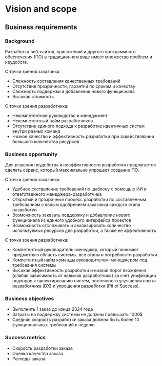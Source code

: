 # Vision and scope

## Business requirements

### Background
Разработка веб-сайтов, приложений и другого программного обеспечения (ПО) в традиционном виде имеет множество проблем и неудобств.

C точки зрения заказчика:
- Сложность составления качественных требований
- Отсутствие прозрачности, гарантий по срокам и качеству
- Сложность поддержки и добавления нового функционала
- Высокая стоимость

С точки зрения разработчика:
- Некомпетентное руководство и менеджмент
- Некомпетентный найм разработчиков
- Отсутствие единого подхода к разработке идентичных систем внутри разных команд
- Низкое качество и эффективность разработки при задействовании большого количества ресурсов

### Business opportunity
Для решения неудобства и неэффективности разработки предлагается сделать сервис, который максимально упрощает создание ПО.

С точки зрения заказчика:
- Удобное составление требований по шаблону с помощью ИИ и ответственного менеджера-разработчика
- Открытый и прозрачный процесс разработки по составленным требованиям с явным одобрением заказчика каждого этапа разработки
- Возможность заказать поддержку и добавление нового функционала из единого удобного интерфейса проектов
- Возможность отслеживать и анализировать количество используемых ресурсов для разработки, а также ее эффективность

С точки зрения разработчика:
- Компетентный руководитель-менеджер, который понимает предметную область системы, все этапы и потребности разработки
- Компетентный найм команды руководителем-менеджером под требования системы
- Высокая эффективность разработки и низкий  порог вхождения (слабая зависимость от навыков разработчика) за счет унификации подходов к проектированию систем, постоянного улучшения опыта разработчика (DX) и упрощения разработки (Pit of Success).

### Business objectives
- Выполнить 1 заказ до конца 2024 года
- Затраты на поддержку системы не должны превышать 1000$
- Средняя скорость разработки заказа должна быть более 10 функциональных требований в неделю

### Success metrics
- Скорость разработки заказа
- Оценка качества заказа
- Расходы заказа

